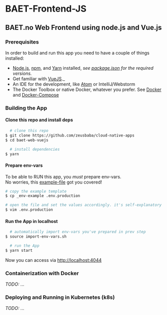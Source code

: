 BAET-Frontend-JS
==================

## BAET.no Web Frontend using node.js and Vue.js  

### Prerequisites

In order to build and run this app you need to have a couple of things installed:  

- [Node.js](https://nodejs.org/), [npm](https://www.npmjs.com/), and [Yarn](https://yarnpkg.com) installed, _see [package.json](package.json) for the required versions._
- Get familiar with [VueJS](https://vuejs.org/)._            
- An IDE for the development, like [Atom](https://atom.io) or IntelliJ/Webstorm      
- The Docker Toolbox or native Docker, whatever you prefer. See [Docker](https://docs.docker.com) and [Docker-Compose](https://docs.docker.com/compose/)       


### Building the App  

#### Clone this repo and install deps    

```bash
  # clone this repo  
$ git clone https://github.com/zeusbaba/cloud-native-apps  
$ cd baet-web-vuejs  

  # install dependencies
$ yarn

```   

#### Prepare env-vars  
      

To be able to RUN this app, you _must_ prepare env-vars.    
No worries, this [example-file](_env-example) got you covered!            
```bash
# copy the example template  
$ cp _env-example .env.production  

# open the file and set the values accordingly. it's self-explanatory  
$ vim .env.production    
```


#### Run the App in localhost  

```bash
  # automatically import env-vars you've prepared in prev step    
$ source import-env-vars.sh

  # run the App  
$ yarn start
```

Now you can access via [http://localhost:4044](http://localhost:4044)    


### Containerization with Docker  
_TODO: ..._

### Deploying and Running in Kubernetes (k8s)    
_TODO: ..._
